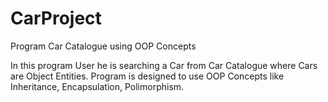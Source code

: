 # CarProject
Program Car Catalogue using OOP Concepts


In this program User he is searching a Car from Car Catalogue where Cars are Object Entities.
Program is designed to use OOP Concepts like Inheritance, Encapsulation, Polimorphism.
